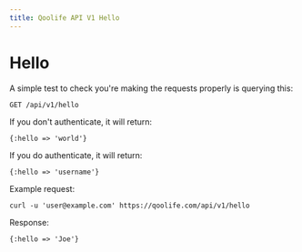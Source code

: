 ```yaml
---
title: Qoolife API V1 Hello
---
```


# Hello

A simple test to check you're making the requests properly is querying this:

    GET /api/v1/hello

If you don't authenticate, it will return:

    {:hello => 'world'}

If you do authenticate, it will return:

    {:hello => 'username'}

Example request:

    curl -u 'user@example.com' https://qoolife.com/api/v1/hello

Response:

    {:hello => 'Joe'}
